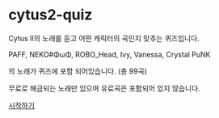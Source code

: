 # cytus2-quiz
 
Cytus II의 노래를 듣고 어떤 캐릭터의 곡인지 맞추는 퀴즈입니다.
 
PAFF, NEKO#ΦωΦ, ROBO_Head, Ivy, Vanessa, Crystal PuNK

의 노래가 퀴즈에 포함 되어있습니다. (총 99곡)

무료로 해금되는 노래만 있으며 유료곡은 포함되어 있지 않습니다.

[시작하기](cytus.green1052.ga/main.html)
